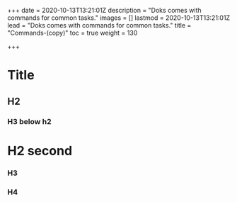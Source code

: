+++
date = 2020-10-13T13:21:01Z
description = "Doks comes with commands for common tasks."
images = []
lastmod = 2020-10-13T13:21:01Z
lead = "Doks comes with commands for common tasks."
title = "Commands-(copy)"
toc = true
weight = 130

+++
# Title

## H2

### H3 below h2

# H2 second

### H3

### H4